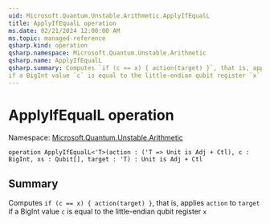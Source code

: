 ```yaml
---
uid: Microsoft.Quantum.Unstable.Arithmetic.ApplyIfEqualL
title: ApplyIfEqualL operation
ms.date: 02/21/2024 12:00:00 AM
ms.topic: managed-reference
qsharp.kind: operation
qsharp.namespace: Microsoft.Quantum.Unstable.Arithmetic
qsharp.name: ApplyIfEqualL
qsharp.summary: Computes `if (c == x) { action(target) }`, that is, applies `action` to `target`
if a BigInt value `c` is equal to the little-endian qubit register `x`
---
```


# ApplyIfEqualL operation

Namespace: [Microsoft.Quantum.Unstable.Arithmetic](xref:Microsoft.Quantum.Unstable.Arithmetic)

```qsharp
operation ApplyIfEqualL<'T>(action : ('T => Unit is Adj + Ctl), c : BigInt, xs : Qubit[], target : 'T) : Unit is Adj + Ctl
```

## Summary
Computes `if (c == x) { action(target) }`, that is, applies `action` to `target`
if a BigInt value `c` is equal to the little-endian qubit register `x`
